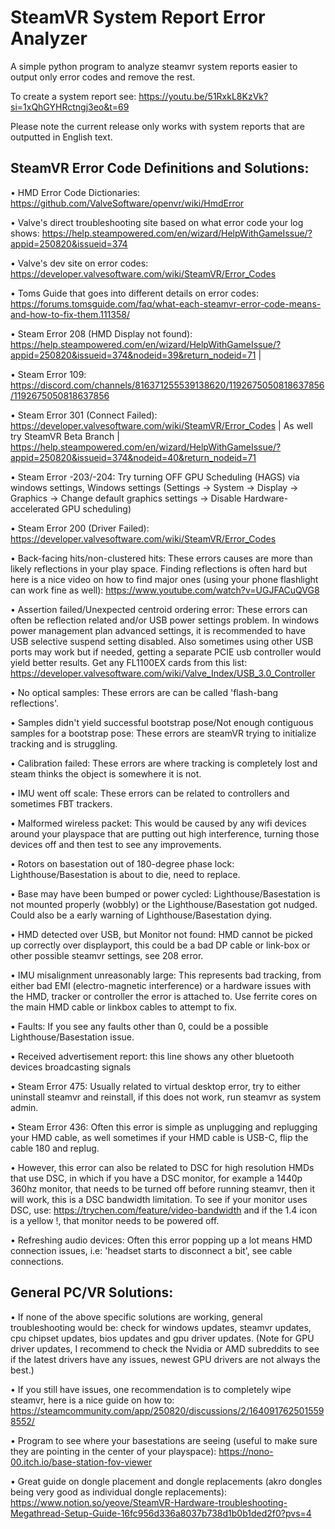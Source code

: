 # SteamVR System Report Error Analyzer
A simple python program to analyze steamvr system reports easier to output only error codes and remove the rest. 

To create a system report see: https://youtu.be/51RxkL8KzVk?si=1xQhGYHRctngj3eo&t=69 

Please note the current release only works with system reports that are outputted in English text.

## SteamVR Error Code Definitions and Solutions: 

• HMD Error Code Dictionaries: https://github.com/ValveSoftware/openvr/wiki/HmdError

• Valve\'s direct troubleshooting site based on what error code your log shows: https://help.steampowered.com/en/wizard/HelpWithGameIssue/?appid=250820&issueid=374  

• Valve\'s dev site on error codes: https://developer.valvesoftware.com/wiki/SteamVR/Error_Codes  

• Toms Guide that goes into different details on error codes: https://forums.tomsguide.com/faq/what-each-steamvr-error-code-means-and-how-to-fix-them.111358/ 

•	Steam Error 208 (HMD Display not found): https://help.steampowered.com/en/wizard/HelpWithGameIssue/?appid=250820&issueid=374&nodeid=39&return_nodeid=71 |  

•	Steam Error 109: https://discord.com/channels/816371255539138620/1192675050818637856/1192675050818637856  

•	Steam Error 301 (Connect Failed): https://developer.valvesoftware.com/wiki/SteamVR/Error_Codes | As well try SteamVR Beta Branch | https://help.steampowered.com/en/wizard/HelpWithGameIssue/?appid=250820&issueid=374&nodeid=40&return_nodeid=71  

•	Steam Error -203/-204: Try turning OFF GPU Scheduling (HAGS) via windows settings, Windows settings (Settings -> System -> Display -> Graphics -> Change default graphics settings -> Disable Hardware-accelerated GPU scheduling) 

•	Steam Error 200 (Driver Failed): https://developer.valvesoftware.com/wiki/SteamVR/Error_Codes 

•	Back-facing hits/non-clustered hits: These errors causes are more than likely reflections in your play space. Finding reflections is often hard but here is a nice video on how to find major ones (using your phone flashlight can work fine as well): https://www.youtube.com/watch?v=UGJFACuQVG8 

•	Assertion failed/Unexpected centroid ordering error: These errors can often be reflection related and/or USB power settings problem. In windows power management plan advanced settings, it is recommended to have USB selective suspend setting disabled. Also sometimes using other USB ports may work but if needed, getting a separate PCIE usb controller would yield better results. Get any FL1100EX cards from this list: https://developer.valvesoftware.com/wiki/Valve_Index/USB_3.0_Controller 

•	No optical samples: These errors are can be called 'flash-bang reflections'.

•	Samples didn't yield successful bootstrap pose/Not enough contiguous samples for a bootstrap pose: These errors are steamVR trying to initialize tracking and is struggling.

•	Calibration failed: These errors are where tracking is completely lost and steam thinks the object is somewhere it is not.

•	IMU went off scale: These errors can be related to controllers and sometimes FBT trackers.

•	Malformed wireless packet: This would be caused by any wifi devices around your playspace that are putting out high interference, turning those devices off and then test to see any improvements.

•	Rotors on basestation out of 180-degree phase lock: Lighthouse/Basestation is about to die, need to replace.

•	Base may have been bumped or power cycled: Lighthouse/Basestation is not mounted properly (wobbly) or the Lighthouse/Basestation got nudged. Could also be a early warning of Lighthouse/Basestation dying. 

•	HMD detected over USB, but Monitor not found: HMD cannot be picked up correctly over displayport, this could be a bad DP cable or link-box or other possible steamvr settings, see 208 error. 

•	IMU misalignment unreasonably large: This represents bad tracking, from either bad EMI (electro-magnetic interference) or a hardware issues with the HMD, tracker or controller the error is attached to. Use ferrite cores on the main HMD cable or linkbox cables to attempt to fix. 

•	Faults: If you see any faults other than 0, could be a possible Lighthouse/Basestation issue. 

•	Received advertisement report: this line shows any other bluetooth devices broadcasting signals

•	Steam Error 475: Usually related to virtual desktop error, try to either uninstall steamvr and reinstall, if this does not work, run steamvr as system admin.

•	Steam Error 436: Often this error is simple as unplugging and replugging your HMD cable, as well sometimes if your HMD cable is USB-C, flip the cable 180 and replug. 

•	However, this error can also be related to DSC for high resolution HMDs that use DSC, in which if you have a DSC monitor, for example a 1440p 360hz monitor, that needs to be turned off before running steamvr, then it will work, this is a DSC bandwidth limitation. To see if your monitor uses DSC, use: https://trychen.com/feature/video-bandwidth and if the 1.4 icon is a yellow !, that monitor needs to be powered off. 

•	Refreshing audio devices: Often this error popping up a lot means HMD connection issues, i.e: 'headset starts to disconnect a bit', see cable connections.

## General PC/VR Solutions: 

•	If none of the above specific solutions are working, general troubleshooting would be: check for windows updates, steamvr updates, cpu chipset updates, bios updates and gpu driver updates. (Note for GPU driver updates, I recommend to check the Nvidia or AMD subreddits to see if the latest drivers have any issues, newest GPU drivers are not always the best.) 

•	If you still have issues, one recommendation is to completely wipe steamvr, here is a nice guide on how to: https://steamcommunity.com/app/250820/discussions/2/1640917625015598552/ 

•	Program to see where your basestations are seeing (useful to make sure they are pointing in the center of your playspace): https://nono-00.itch.io/base-station-fov-viewer

•	Great guide on dongle placement and dongle replacements (akro dongles being very good as individual dongle replacements): https://www.notion.so/yeove/SteamVR-Hardware-troubleshooting-Megathread-Setup-Guide-16fc956d336a8037b738d1b0b1ded2f0?pvs=4 

